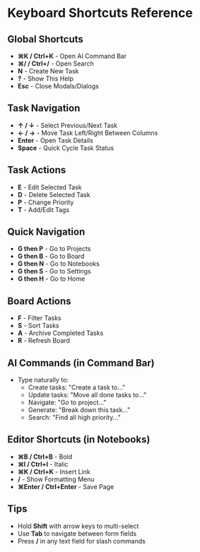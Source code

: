 # Keyboard Shortcuts Reference

## Global Shortcuts
- **⌘K / Ctrl+K** - Open AI Command Bar
- **⌘/ / Ctrl+/** - Open Search  
- **N** - Create New Task
- **?** - Show This Help
- **Esc** - Close Modals/Dialogs

## Task Navigation
- **↑ / ↓** - Select Previous/Next Task
- **← / →** - Move Task Left/Right Between Columns
- **Enter** - Open Task Details
- **Space** - Quick Cycle Task Status

## Task Actions
- **E** - Edit Selected Task
- **D** - Delete Selected Task
- **P** - Change Priority
- **T** - Add/Edit Tags

## Quick Navigation
- **G then P** - Go to Projects
- **G then B** - Go to Board  
- **G then N** - Go to Notebooks
- **G then S** - Go to Settings
- **G then H** - Go to Home

## Board Actions
- **F** - Filter Tasks
- **S** - Sort Tasks
- **A** - Archive Completed Tasks
- **R** - Refresh Board

## AI Commands (in Command Bar)
- Type naturally to:
  - Create tasks: "Create a task to..."
  - Update tasks: "Move all done tasks to..."
  - Navigate: "Go to project..."
  - Generate: "Break down this task..."
  - Search: "Find all high priority..."

## Editor Shortcuts (in Notebooks)
- **⌘B / Ctrl+B** - Bold
- **⌘I / Ctrl+I** - Italic
- **⌘K / Ctrl+K** - Insert Link
- **/** - Show Formatting Menu
- **⌘Enter / Ctrl+Enter** - Save Page

## Tips
- Hold **Shift** with arrow keys to multi-select
- Use **Tab** to navigate between form fields
- Press **/** in any text field for slash commands